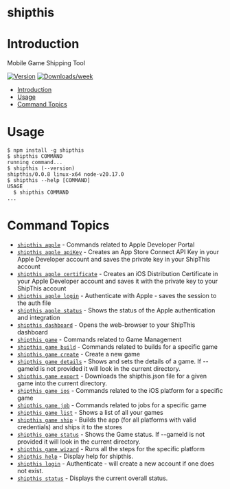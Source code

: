 shipthis
=================

# Introduction

Mobile Game Shipping Tool

[![Version](https://img.shields.io/npm/v/shipthis.svg)](https://npmjs.org/package/shipthis)
[![Downloads/week](https://img.shields.io/npm/dw/shipthis.svg)](https://npmjs.org/package/shipthis)


<!-- toc -->
* [Introduction](#introduction)
* [Usage](#usage)
* [Command Topics](#command-topics)
<!-- tocstop -->

# Usage
<!-- usage -->
```sh-session
$ npm install -g shipthis
$ shipthis COMMAND
running command...
$ shipthis (--version)
shipthis/0.0.8 linux-x64 node-v20.17.0
$ shipthis --help [COMMAND]
USAGE
  $ shipthis COMMAND
...
```
<!-- usagestop -->

# Command Topics

* [`shipthis apple`](docs//apple.md) - Commands related to Apple Developer Portal
* [`shipthis apple apiKey`](docs//apple/apiKey.md) - Creates an App Store Connect API Key in your Apple Developer account and saves the private key in your ShipThis account
* [`shipthis apple certificate`](docs//apple/certificate.md) - Creates an iOS Distribution Certificate in your Apple Developer account and saves it with the private key to your ShipThis account
* [`shipthis apple login`](docs//apple/login.md) - Authenticate with Apple - saves the session to the auth file
* [`shipthis apple status`](docs//apple/status.md) - Shows the status of the Apple authentication and integration
* [`shipthis dashboard`](docs//dashboard.md) - Opens the web-browser to your ShipThis dashboard
* [`shipthis game`](docs//game.md) - Commands related to Game Management
* [`shipthis game build`](docs//game/build.md) - Commands related to builds for a specific game
* [`shipthis game create`](docs//game/create.md) - Create a new game
* [`shipthis game details`](docs//game/details.md) - Shows and sets the details of a game. If --gameId is not provided it will look in the current directory.
* [`shipthis game export`](docs//game/export.md) - Downloads the shipthis.json file for a given game into the current directory.
* [`shipthis game ios`](docs//game/ios.md) - Commands related to the iOS platform for a specific game
* [`shipthis game job`](docs//game/job.md) - Commands related to jobs for a specific game
* [`shipthis game list`](docs//game/list.md) - Shows a list of all your games
* [`shipthis game ship`](docs//game/ship.md) - Builds the app (for all platforms with valid credentials) and ships it to the stores
* [`shipthis game status`](docs//game/status.md) - Shows the Game status. If --gameId is not provided it will look in the current directory.
* [`shipthis game wizard`](docs//game/wizard.md) - Runs all the steps for the specific platform
* [`shipthis help`](docs//help.md) - Display help for shipthis.
* [`shipthis login`](docs//login.md) - Authenticate - will create a new account if one does not exist.
* [`shipthis status`](docs//status.md) - Displays the current overall status.

<!-- commandsstop -->
